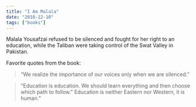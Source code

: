 ```yaml
---
title: "I Am Malala"
date: "2018-12-10"
tags: ["books"]
---
```


Malala Yousafzai refused to be silenced and fought for her right to an education, while the Taliban were taking control of the Swat Valley in Pakistan.

Favorite quotes from the book:

> “We realize the importance of our voices only when we are silenced.”

> “Education is education. We should learn everything and then choose which path to follow." Education is neither Eastern nor Western, it is human.”

